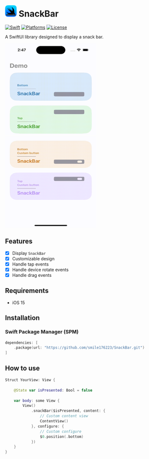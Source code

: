 # <img src="https://github.com/smile176223/SnackBar/blob/develop/Resources/Snackbar-icon.png" width="38"> SnackBar

[![Swift](https://img.shields.io/badge/Swift-5.0-orange.svg)](https://swift.org)
[![Platforms](https://img.shields.io/badge/platform-iOS-lightgray)](https://developer.apple.com/swift)
[![License](https://img.shields.io/cocoapods/l/LFAlertController.svg?style=flat)](https://opensource.org/licenses/MIT)

A SwiftUI library designed to display a snack bar.

<img src="https://github.com/smile176223/SnackBar/blob/develop/Resources/demo02.gif" width="300" height="300"> <img src="https://github.com/smile176223/SnackBar/blob/develop/Resources/demo01.gif" width="300" height="300">

## Features

- [x] Display `SnackBar`
- [X] Customizable design
- [X] Handle tap events
- [X] Handle device rotate events
- [X] Handle drag events

## Requirements

- iOS 15

## Installation

### Swift Package Manager (SPM)

```swift
dependencies: [
    .package(url: "https://github.com/smile176223/SnackBar.git")
]
```
## How to use
```swift
Struct YourView: View {

    @State var isPresented: Bool = false

    var body: some View {
        View()
            .snackBar($isPresented, content: {
                // Custom content view
                ContentView()
            }, configure: {
                // Custom configure
                $0.position(.bottom)
            })
    }
}
```
